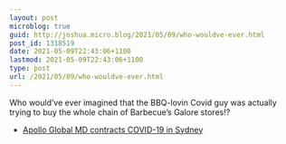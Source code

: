 ```yaml
---
layout: post
microblog: true
guid: http://joshua.micro.blog/2021/05/09/who-wouldve-ever.html
post_id: 1318519
date: 2021-05-09T22:43:06+1100
lastmod: 2021-05-09T22:43:06+1100
type: post
url: /2021/05/09/who-wouldve-ever.html
---
```

Who would’ve ever imagined that the BBQ-lovin Covid guy was actually trying to buy the whole chain of Barbecue’s Galore stores!?

- [Apollo Global MD contracts COVID-19 in Sydney](https://www.afr.com/street-talk/apollo-global-md-contracts-covid-19-in-sydney-20210509-p57qaq)
